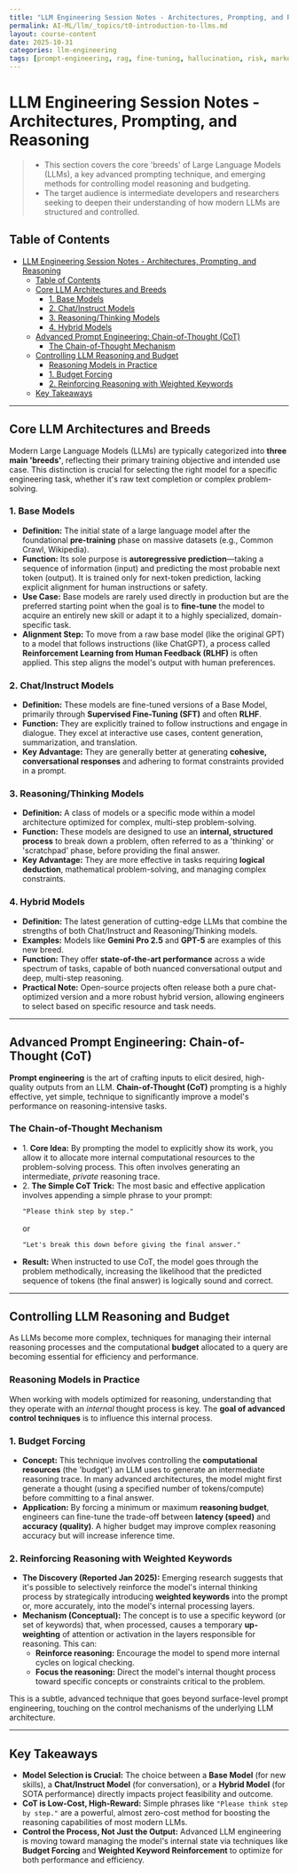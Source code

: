 ```yaml
---
title: "LLM Engineering Session Notes - Architectures, Prompting, and Reasoning"
permalink: AI-ML/llm/_topics/t0-introduction-to-llms.md
layout: course-content
date: 2025-10-31
categories: llm-engineering
tags: [prompt-engineering, rag, fine-tuning, hallucination, risk, markdown]
---
```


# LLM Engineering Session Notes - Architectures, Prompting, and Reasoning

> * This section covers the core 'breeds' of Large Language Models (LLMs), a key advanced prompting technique, and emerging methods for controlling model reasoning and budgeting. 
> * The target audience is intermediate developers and researchers seeking to deepen their understanding of how modern LLMs are structured and controlled.

## Table of Contents
- [LLM Engineering Session Notes - Architectures, Prompting, and Reasoning](#llm-engineering-session-notes---architectures-prompting-and-reasoning)
  - [Table of Contents](#table-of-contents)
  - [Core LLM Architectures and Breeds](#core-llm-architectures-and-breeds)
    - [1. Base Models](#1-base-models)
    - [2. Chat/Instruct Models](#2-chatinstruct-models)
    - [3. Reasoning/Thinking Models](#3-reasoningthinking-models)
    - [4. Hybrid Models](#4-hybrid-models)
  - [Advanced Prompt Engineering: Chain-of-Thought (CoT)](#advanced-prompt-engineering-chain-of-thought-cot)
    - [The Chain-of-Thought Mechanism](#the-chain-of-thought-mechanism)
  - [Controlling LLM Reasoning and Budget](#controlling-llm-reasoning-and-budget)
    - [Reasoning Models in Practice](#reasoning-models-in-practice)
    - [1. Budget Forcing](#1-budget-forcing)
    - [2. Reinforcing Reasoning with Weighted Keywords](#2-reinforcing-reasoning-with-weighted-keywords)
  - [Key Takeaways](#key-takeaways)

---

## Core LLM Architectures and Breeds

Modern Large Language Models (LLMs) are typically categorized into **three main 'breeds'**, reflecting their primary training objective and intended use case. This distinction is crucial for selecting the right model for a specific engineering task, whether it's raw text completion or complex problem-solving.

### 1\. Base Models

* **Definition:** The initial state of a large language model after the foundational **pre-training** phase on massive datasets (e.g., Common Crawl, Wikipedia).
* **Function:** Its sole purpose is **autoregressive prediction**—taking a sequence of information (input) and predicting the most probable next token (output). It is trained only for next-token prediction, lacking explicit alignment for human instructions or safety.
* **Use Case:** Base models are rarely used directly in production but are the preferred starting point when the goal is to **fine-tune** the model to acquire an entirely new skill or adapt it to a highly specialized, domain-specific task.
* **Alignment Step:** To move from a raw base model (like the original GPT) to a model that follows instructions (like ChatGPT), a process called **Reinforcement Learning from Human Feedback (RLHF)** is often applied. This step aligns the model's output with human preferences.

### 2\. Chat/Instruct Models

* **Definition:** These models are fine-tuned versions of a Base Model, primarily through **Supervised Fine-Tuning (SFT)** and often **RLHF**.
* **Function:** They are explicitly trained to follow instructions and engage in dialogue. They excel at interactive use cases, content generation, summarization, and translation.
* **Key Advantage:** They are generally better at generating **cohesive, conversational responses** and adhering to format constraints provided in a prompt.

### 3\. Reasoning/Thinking Models

* **Definition:** A class of models or a specific mode within a model architecture optimized for complex, multi-step problem-solving.
* **Function:** These models are designed to use an **internal, structured process** to break down a problem, often referred to as a 'thinking' or 'scratchpad' phase, before providing the final answer.
* **Key Advantage:** They are more effective in tasks requiring **logical deduction**, mathematical problem-solving, and managing complex constraints.

### 4\. Hybrid Models

* **Definition:** The latest generation of cutting-edge LLMs that combine the strengths of both Chat/Instruct and Reasoning/Thinking models.
* **Examples:** Models like **Gemini Pro 2.5** and **GPT-5** are examples of this new breed.
* **Function:** They offer **state-of-the-art performance** across a wide spectrum of tasks, capable of both nuanced conversational output and deep, multi-step reasoning.
* **Practical Note:** Open-source projects often release both a pure chat-optimized version and a more robust hybrid version, allowing engineers to select based on specific resource and task needs.

---

## Advanced Prompt Engineering: Chain-of-Thought (CoT)

**Prompt engineering** is the art of crafting inputs to elicit desired, high-quality outputs from an LLM. **Chain-of-Thought (CoT)** prompting is a highly effective, yet simple, technique to significantly improve a model's performance on reasoning-intensive tasks.

### The Chain-of-Thought Mechanism

* 1\. **Core Idea:** By prompting the model to explicitly show its work, you allow it to allocate more internal computational resources to the problem-solving process. This often involves generating an intermediate, *private* reasoning trace.
* 2\. **The Simple CoT Trick:** The most basic and effective application involves appending a simple phrase to your prompt:
    ```markdown
    "Please think step by step."
    ```
    or
    ```markdown
    "Let's break this down before giving the final answer."
    ```
* **Result:** When instructed to use CoT, the model goes through the problem methodically, increasing the likelihood that the predicted sequence of tokens (the final answer) is logically sound and correct.

---

## Controlling LLM Reasoning and Budget

As LLMs become more complex, techniques for managing their internal reasoning processes and the computational **budget** allocated to a query are becoming essential for efficiency and performance.

### Reasoning Models in Practice

When working with models optimized for reasoning, understanding that they operate with an *internal* thought process is key. The **goal of advanced control techniques** is to influence this internal process.

### 1\. Budget Forcing

* **Concept:** This technique involves controlling the **computational resources** (the 'budget') an LLM uses to generate an intermediate reasoning trace. In many advanced architectures, the model might first generate a thought (using a specified number of tokens/compute) before committing to a final answer.
* **Application:** By forcing a minimum or maximum **reasoning budget**, engineers can fine-tune the trade-off between **latency (speed)** and **accuracy (quality)**. A higher budget may improve complex reasoning accuracy but will increase inference time.

### 2\. Reinforcing Reasoning with Weighted Keywords

* **The Discovery (Reported Jan 2025):** Emerging research suggests that it's possible to selectively reinforce the model's internal thinking process by strategically introducing **weighted keywords** into the prompt or, more accurately, into the model's internal processing layers.
* **Mechanism (Conceptual):** The concept is to use a specific keyword (or set of keywords) that, when processed, causes a temporary **up-weighting** of attention or activation in the layers responsible for reasoning. This can:
    * **Reinforce reasoning:** Encourage the model to spend more internal cycles on logical checking.
    * **Focus the reasoning:** Direct the model's internal thought process toward specific concepts or constraints critical to the problem.

This is a subtle, advanced technique that goes beyond surface-level prompt engineering, touching on the control mechanisms of the underlying LLM architecture.

---

## Key Takeaways

* **Model Selection is Crucial:** The choice between a **Base Model** (for new skills), a **Chat/Instruct Model** (for conversation), or a **Hybrid Model** (for SOTA performance) directly impacts project feasibility and outcome.
* **CoT is Low-Cost, High-Reward:** Simple phrases like `"Please think step by step."` are a powerful, almost zero-cost method for boosting the reasoning capabilities of most modern LLMs.
* **Control the Process, Not Just the Output:** Advanced LLM engineering is moving toward managing the model's internal state via techniques like **Budget Forcing** and **Weighted Keyword Reinforcement** to optimize for both performance and efficiency.


<!-- Adding a gray border in bottom of page. -->
```
```
